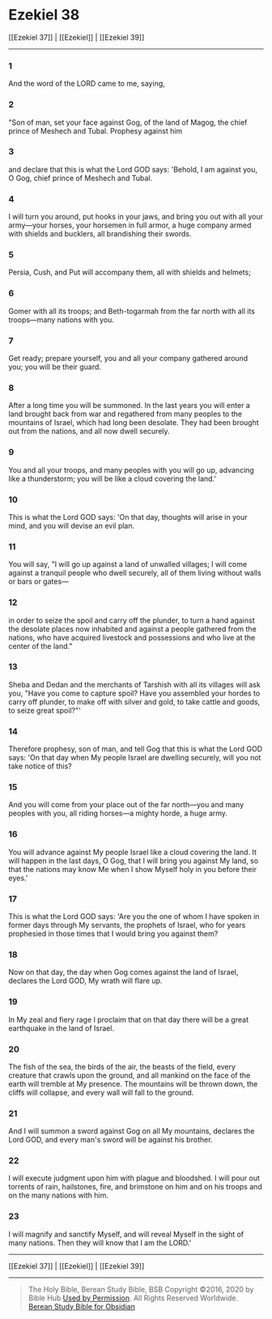 # Ezekiel 38

[[Ezekiel 37]] | [[Ezekiel]] | [[Ezekiel 39]]

---

### 1
And the word of the LORD came to me, saying,

### 2
"Son of man, set your face against Gog, of the land of Magog, the chief prince of Meshech and Tubal. Prophesy against him

### 3
and declare that this is what the Lord GOD says: 'Behold, I am against you, O Gog, chief prince of Meshech and Tubal.

### 4
I will turn you around, put hooks in your jaws, and bring you out with all your army—your horses, your horsemen in full armor, a huge company armed with shields and bucklers, all brandishing their swords.

### 5
Persia, Cush, and Put will accompany them, all with shields and helmets;

### 6
Gomer with all its troops; and Beth-togarmah from the far north with all its troops—many nations with you.

### 7
Get ready; prepare yourself, you and all your company gathered around you; you will be their guard.

### 8
After a long time you will be summoned. In the last years you will enter a land brought back from war and regathered from many peoples to the mountains of Israel, which had long been desolate. They had been brought out from the nations, and all now dwell securely.

### 9
You and all your troops, and many peoples with you will go up, advancing like a thunderstorm; you will be like a cloud covering the land.'

### 10
This is what the Lord GOD says: 'On that day, thoughts will arise in your mind, and you will devise an evil plan.

### 11
You will say, "I will go up against a land of unwalled villages; I will come against a tranquil people who dwell securely, all of them living without walls or bars or gates—

### 12
in order to seize the spoil and carry off the plunder, to turn a hand against the desolate places now inhabited and against a people gathered from the nations, who have acquired livestock and possessions and who live at the center of the land."

### 13
Sheba and Dedan and the merchants of Tarshish with all its villages will ask you, "Have you come to capture spoil? Have you assembled your hordes to carry off plunder, to make off with silver and gold, to take cattle and goods, to seize great spoil?"'

### 14
Therefore prophesy, son of man, and tell Gog that this is what the Lord GOD says: 'On that day when My people Israel are dwelling securely, will you not take notice of this?

### 15
And you will come from your place out of the far north—you and many peoples with you, all riding horses—a mighty horde, a huge army.

### 16
You will advance against My people Israel like a cloud covering the land. It will happen in the last days, O Gog, that I will bring you against My land, so that the nations may know Me when I show Myself holy in you before their eyes.'

### 17
This is what the Lord GOD says: 'Are you the one of whom I have spoken in former days through My servants, the prophets of Israel, who for years prophesied in those times that I would bring you against them?

### 18
Now on that day, the day when Gog comes against the land of Israel, declares the Lord GOD, My wrath will flare up.

### 19
In My zeal and fiery rage I proclaim that on that day there will be a great earthquake in the land of Israel.

### 20
The fish of the sea, the birds of the air, the beasts of the field, every creature that crawls upon the ground, and all mankind on the face of the earth will tremble at My presence. The mountains will be thrown down, the cliffs will collapse, and every wall will fall to the ground.

### 21
And I will summon a sword against Gog on all My mountains, declares the Lord GOD, and every man's sword will be against his brother.

### 22
I will execute judgment upon him with plague and bloodshed. I will pour out torrents of rain, hailstones, fire, and brimstone on him and on his troops and on the many nations with him.

### 23
I will magnify and sanctify Myself, and will reveal Myself in the sight of many nations. Then they will know that I am the LORD.'

---

[[Ezekiel 37]] | [[Ezekiel]] | [[Ezekiel 39]]

---

> The Holy Bible, Berean Study Bible, BSB
> Copyright &copy;2016, 2020 by Bible Hub
> [Used by Permission](https://berean.bible/terms.htm). All Rights Reserved Worldwide.
> [Berean Study Bible for Obsidian](https://github.com/gapmiss/berean-study-bible-for-obsidian)

